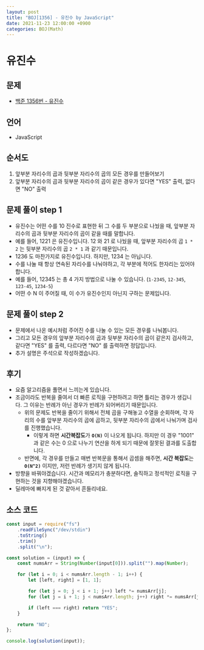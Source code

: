 ```yaml
---
layout: post
title: "BOJ[1356] - 유진수 by JavaScript"
date: 2021-11-23 12:00:00 +0900
categories: BOJ(Math)
---
```


# 유진수

## 문제

- [백준 1356번 - 유진수](https://www.acmicpc.net/problem/1356)

## 언어

- JavaScript

## 순서도

1. 앞부분 자리수의 곱과 뒷부분 자리수의 곱의 모든 경우를 만들어보기
2. 앞부분 자리수의 곱과 뒷부분 자리수의 곱이 같은 경우가 있다면 "YES" 출력, 없다면 "NO" 출력

## 문제 풀이 step 1

- 유진수는 어떤 수를 10 진수로 표현한 뒤 그 수를 두 부분으로 나눴을 때, 앞부분 자리수의 곱과 뒷부분 자리수의 곱이 같을 때를 말합니다.
- 예를 들어, 1221 은 유진수입니다. 12 와 21 로 나눴을 때, 앞부분 자리수의 곱 `1 * 2` 는 뒷부분 자리수의 곱 `2 * 1` 과 같기 때문입니다.
- 1236 도 마찬가지로 유진수입니다. 하지만, 1234 는 아닙니다.
- 수를 나눌 때 항상 연속된 자리수를 나눠야하고, 각 부분에 적어도 한자리는 있어야 합니다.
- 예를 들어, 12345 는 총 4 가지 방법으로 나눌 수 있습니다. (`1-2345`, `12-345`, `123-45`, `1234-5`)
- 어떤 수 N 이 주어질 때, 이 수가 유진수인지 아닌지 구하는 문제입니다.

## 문제 풀이 step 2

- 문제에서 나온 예시처럼 주어진 수를 나눌 수 있는 모든 경우를 나눠봅니다.
- 그리고 모든 경우의 앞부분 자리수의 곱과 뒷부분 자리수의 곱이 같은지 검사하고, 같다면 "YES" 를 출력, 다르다면 "NO" 를 출력하면 정답입니다.
- 추가 설명은 주석으로 작성하겠습니다.

## 후기

- 요즘 알고리즘을 풀면서 느끼는게 있습니다.
- 조금이라도 반복을 줄여서 더 빠른 로직을 구현하려고 하면 틀리는 경우가 생깁니다. 그 이유는 반례가 아닌 경우가 반례가 되어버리기 때문입니다.
  - 위의 문제도 반복을 줄이기 위해서 전체 곱을 구해놓고 수열을 순회하며, 각 자리의 수를 앞부분 자리수의 곱에 곱하고, 뒷부분 자리수의 곱에서 나눠가며 검사를 진행했습니다.
    - 이렇게 하면 **시간복잡도**가 **`O(N)`** 이 나오게 됩니다. 하지만 이 경우 "1001" 과 같은 수는 0 으로 나누기 연산을 하게 되기 때문에 잘못된 결과를 도출합니다.
  - 반면에, 각 경우를 만들고 매번 반복문을 통해서 곱셈을 해주면, **시간 복잡도**는 **`O(N^2)`** 이지만, 저런 반례가 생기지 않게 됩니다.
- 방향을 바꿔야겠습니다. 시간과 메모리가 충분하다면, 솔직하고 정석적인 로직을 구현하는 것을 지향해야겠습니다.
- 딜레마에 빠지게 된 것 같아서 흔들리네요.

## 소스 코드

```javascript
const input = require("fs")
	.readFileSync("/dev/stdin")
	.toString()
	.trim()
	.split("\n");

const solution = (input) => {
	const numsArr = String(Number(input[0])).split("").map(Number);

	for (let i = 0; i < numsArr.length - 1; i++) {
		let [left, right] = [1, 1];

		for (let j = 0; j < i + 1; j++) left *= numsArr[j];
		for (let j = i + 1; j < numsArr.length; j++) right *= numsArr[j];

		if (left === right) return "YES";
	}

	return "NO";
};

console.log(solution(input));
```
